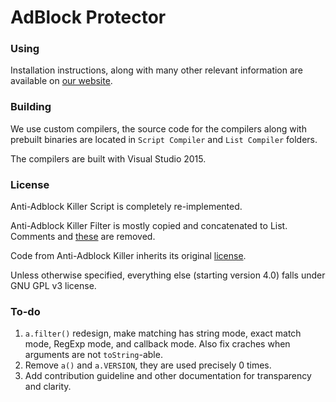 # AdBlock Protector

### Using

Installation instructions, along with many other relevant information are available on [our website](http://jspenguin2017.github.io/AdBlockProtector/). 

### Building

We use custom compilers, the source code for the compilers along with prebuilt binaries are located in `Script Compiler` and `List Compiler` folders. 

The compilers are built with Visual Studio 2015. 

### License

Anti-Adblock Killer Script is completely re-implemented. 

Anti-Adblock Killer Filter is mostly copied and concatenated to List. Comments and [these](https://github.com/jspenguin2017/AdBlockProtector/blob/master/List%20Compiler/Remove.txt) are removed. 

Code from Anti-Adblock Killer inherits its original [license](https://github.com/reek/anti-adblock-killer/blob/master/LICENSE). 

Unless otherwise specified, everything else (starting version 4.0) falls under GNU GPL v3 license. 

### To-do

1. `a.filter()` redesign, make matching has string mode, exact match mode, RegExp mode, and callback mode. Also fix craches when arguments are not `toString`-able. 
2. Remove `a()` and `a.VERSION`, they are used precisely 0 times. 
3. Add contribution guideline and other documentation for transparency and clarity. 
